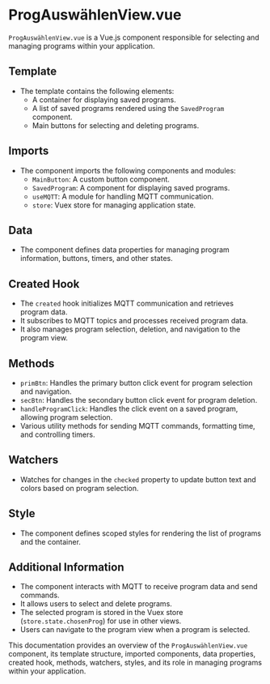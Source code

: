 # ProgAuswählenView.vue

`ProgAuswählenView.vue` is a Vue.js component responsible for selecting and managing programs within your application.

## Template

- The template contains the following elements:
  - A container for displaying saved programs.
  - A list of saved programs rendered using the `SavedProgram` component.
  - Main buttons for selecting and deleting programs.

## Imports

- The component imports the following components and modules:
  - `MainButton`: A custom button component.
  - `SavedProgram`: A component for displaying saved programs.
  - `useMQTT`: A module for handling MQTT communication.
  - `store`: Vuex store for managing application state.

## Data

- The component defines data properties for managing program information, buttons, timers, and other states.

## Created Hook

- The `created` hook initializes MQTT communication and retrieves program data.
- It subscribes to MQTT topics and processes received program data.
- It also manages program selection, deletion, and navigation to the program view.

## Methods

- `primBtn`: Handles the primary button click event for program selection and navigation.
- `secBtn`: Handles the secondary button click event for program deletion.
- `handleProgramClick`: Handles the click event on a saved program, allowing program selection.
- Various utility methods for sending MQTT commands, formatting time, and controlling timers.

## Watchers

- Watches for changes in the `checked` property to update button text and colors based on program selection.

## Style

- The component defines scoped styles for rendering the list of programs and the container.

## Additional Information

- The component interacts with MQTT to receive program data and send commands.
- It allows users to select and delete programs.
- The selected program is stored in the Vuex store (`store.state.chosenProg`) for use in other views.
- Users can navigate to the program view when a program is selected.

This documentation provides an overview of the `ProgAuswählenView.vue` component, its template structure, imported components, data properties, created hook, methods, watchers, styles, and its role in managing programs within your application.